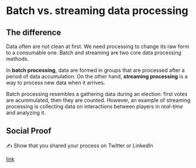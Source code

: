# Batch vs. streaming data processing

## The difference

Data often are not clean at first. We need processing to change its raw form to a consumable one. Batch and streaming are two core data processing methods.

In **batch processing**, data are formed in groups that are processed after a period of data accumulation. On the other hand, **streaming processing** is a way to process new data when it arrives.

Batch processing resembles a gathering data during an election: first votes are acummulated, then they are counted. However, an example of streaming processing is collecting data on interactions between players in *real-time* and analyzing it.
## Social Proof

✍️ Show that you shared your process on Twitter or LinkedIn

[link](link)